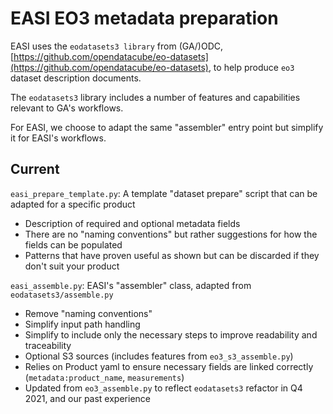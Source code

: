 # EASI EO3 metadata preparation

EASI uses the `eodatasets3 library` from (GA/)ODC, [https://github.com/opendatacube/eo-datasets](https://github.com/opendatacube/eo-datasets), to help produce `eo3` dataset description documents.

The `eodatasets3` library includes a number of features and capabilities relevant to GA's workflows.

For EASI, we choose to adapt the same "assembler" entry point but simplify it for EASI's workflows.

## Current

`easi_prepare_template.py`: A template "dataset prepare" script that can be adapted for a specific product

- Description of required and optional metadata fields
- There are no "naming conventions" but rather suggestions for how the fields can be populated
- Patterns that have proven useful as shown but can be discarded if they don't suit your product

`easi_assemble.py`: EASI's "assembler" class, adapted from `eodatasets3/assemble.py`

- Remove "naming conventions"
- Simplify input path handling
- Simplify to include only the necessary steps to improve readability and traceability
- Optional S3 sources (includes features from `eo3_s3_assemble.py`)
- Relies on Product yaml to ensure necessary fields are linked correctly (`metadata:product_name`, `measurements`)
- Updated from `eo3_assemble.py` to reflect `eodatasets3` refactor in Q4 2021, and our past experience

